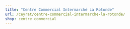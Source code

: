 ```yaml
---
title: "Centre Commercial Intermarché La Rotonde"
url: /ceyrat/centre-commercial-intermarche-la-rotonde/
shop: centre commercial
---
```

